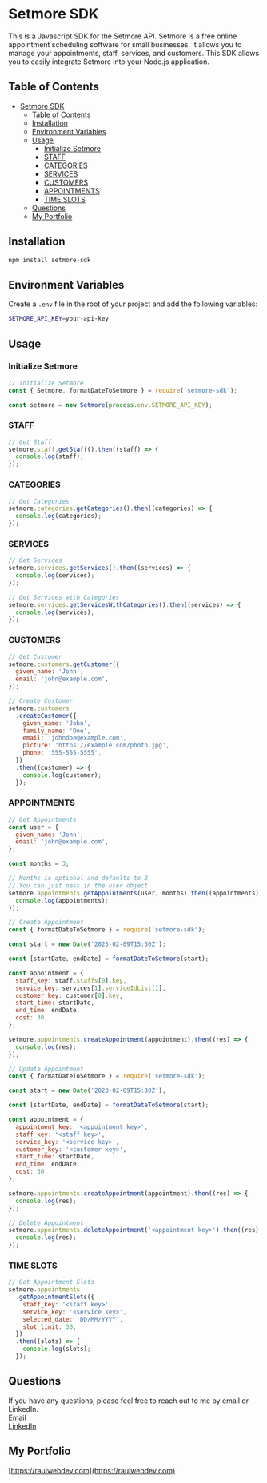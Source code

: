 # Setmore SDK

This is a Javascript SDK for the Setmore API. Setmore is a free online appointment scheduling software for small businesses. It allows you to manage your appointments, staff, services, and customers. This SDK allows you to easily integrate Setmore into your Node.js application.

## Table of Contents

- [Setmore SDK](#setmore-sdk)
  - [Table of Contents](#table-of-contents)
  - [Installation](#installation)
  - [Environment Variables](#environment-variables)
  - [Usage](#usage)
    - [Initialize Setmore](#initialize-setmore)
    - [STAFF](#staff)
    - [CATEGORIES](#categories)
    - [SERVICES](#services)
    - [CUSTOMERS](#customers)
    - [APPOINTMENTS](#appointments)
    - [TIME SLOTS](#time-slots)
  - [Questions](#questions)
  - [My Portfolio](#my-portfolio)

## Installation

```bash
npm install setmore-sdk
```

## Environment Variables

Create a `.env` file in the root of your project and add the following variables:

```bash
SETMORE_API_KEY=your-api-key
```

## Usage

### Initialize Setmore

```javascript
// Initialize Setmore
const { Setmore, formatDateToSetmore } = require('setmore-sdk');

const setmore = new Setmore(process.env.SETMORE_API_KEY);
```

### STAFF

```javascript
// Get Staff
setmore.staff.getStaff().then((staff) => {
  console.log(staff);
});
```

### CATEGORIES

```javascript
// Get Categories
setmore.categories.getCategories().then((categories) => {
  console.log(categories);
});
```

### SERVICES

```javascript
// Get Services
setmore.services.getServices().then((services) => {
  console.log(services);
});

// Get Services with Categories
setmore.services.getServicesWithCategories().then((services) => {
  console.log(services);
});
```

### CUSTOMERS

```javascript
// Get Customer
setmore.customers.getCustomer({
  given_name: 'John',
  email: 'john@example.com',
});

// Create Customer
setmore.customers
  .createCustomer({
    given_name: 'John',
    family_name: 'Doe',
    email: 'johndoe@example.com',
    picture: 'https://example.com/photo.jpg',
    phone: '555-555-5555',
  })
  .then((customer) => {
    console.log(customer);
  });
```

### APPOINTMENTS

```javascript
// Get Appointments
const user = {
  given_name: 'John',
  email: 'john@example.com',
};

const months = 3;

// Months is optional and defaults to 2
// You can just pass in the user object
setmore.appointments.getAppointments(user, months).then((appointments) => {
  console.log(appointments);
});

// Create Appointment
const { formatDateToSetmore } = require('setmore-sdk');

const start = new Date('2023-02-09T15:30Z');

const [startDate, endDate] = formatDateToSetmore(start);

const appointment = {
  staff_key: staff.staffs[0].key,
  service_key: services[1].serviceIdList[1],
  customer_key: customer[0].key,
  start_time: startDate,
  end_time: endDate,
  cost: 30,
};

setmore.appointments.createAppointment(appointment).then((res) => {
  console.log(res);
});

// Update Appointment
const { formatDateToSetmore } = require('setmore-sdk');

const start = new Date('2023-02-09T15:30Z');

const [startDate, endDate] = formatDateToSetmore(start);

const appointment = {
  appointment_key: '<appointment key>',
  staff_key: '<staff key>',
  service_key: '<service key>',
  customer_key: '<customer key>',
  start_time: startDate,
  end_time: endDate,
  cost: 30,
};

setmore.appointments.createAppointment(appointment).then((res) => {
  console.log(res);
});

// Delete Appointment
setmore.appointments.deleteAppointment('<appointment key>').then((res) => {
  console.log(res);
});
```

### TIME SLOTS

```javascript
// Get Appointment Slots
setmore.appointments
  .getAppointmentSlots({
    staff_key: '<staff key>',
    service_key: '<service key>',
    selected_date: 'DD/MM/YYYY',
    slot_limit: 30,
  })
  .then((slots) => {
    console.log(slots);
  });
```

## Questions

If you have any questions, please feel free to reach out to me by email or LinkedIn.   
[Email](mailto:jimenezraul1981@gmail.com)   
[LinkedIn](https://www.linkedin.com/in/raul-jimenez-778b2a196/)

## My Portfolio

[https://raulwebdev.com](https://raulwebdev.com)